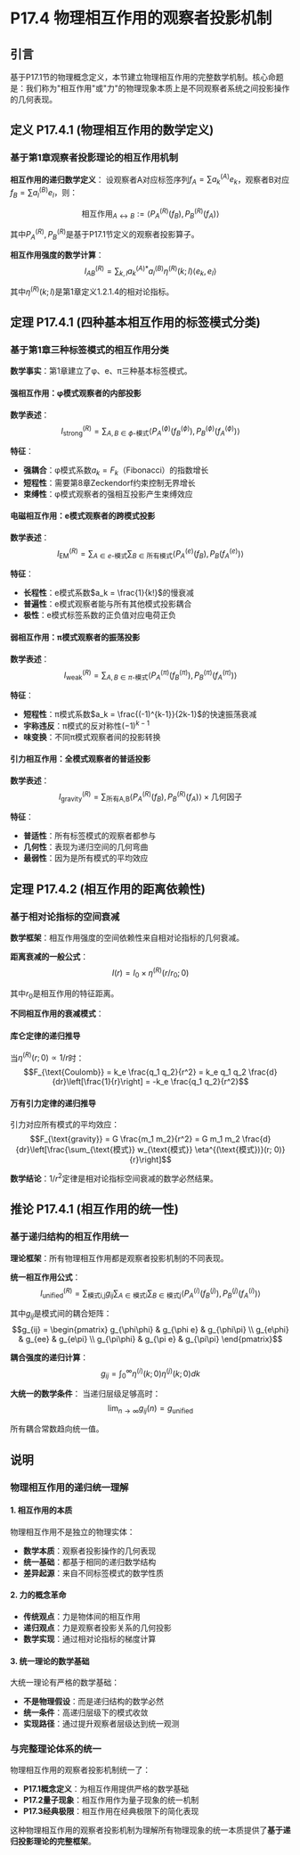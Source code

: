 # P17.4 物理相互作用的观察者投影机制

## 引言

基于P17.1节的物理概念定义，本节建立物理相互作用的完整数学机制。核心命题是：我们称为"相互作用"或"力"的物理现象本质上是不同观察者系统之间投影操作的几何表现。

## 定义 P17.4.1 (物理相互作用的数学定义)

### 基于第1章观察者投影理论的相互作用机制

**相互作用的递归数学定义**：
设观察者A对应标签序列$f_A = \sum a_k^{(A)} e_k$，观察者B对应$f_B = \sum a_l^{(B)} e_l$，则：

$$\text{相互作用}_{A \leftrightarrow B} := \langle P_A^{(R)}(f_B), P_B^{(R)}(f_A) \rangle$$

其中$P_A^{(R)}, P_B^{(R)}$是基于P17.1节定义的观察者投影算子。

**相互作用强度的数学计算**：
$$I_{AB}^{(R)} = \sum_{k,l} a_k^{(A)*} a_l^{(B)} \eta^{(R)}(k; l) \langle e_k, e_l \rangle$$

其中$\eta^{(R)}(k; l)$是第1章定义1.2.1.4的相对论指标。

## 定理 P17.4.1 (四种基本相互作用的标签模式分类)

### 基于第1章三种标签模式的相互作用分类

**数学事实**：第1章建立了φ、e、π三种基本标签模式。

#### **强相互作用：φ模式观察者的内部投影**
**数学表述**：
$$I_{\text{strong}}^{(R)} = \sum_{A,B \in \phi\text{-模式}} \langle P_A^{(\phi)}(f_B^{(\phi)}), P_B^{(\phi)}(f_A^{(\phi)}) \rangle$$

**特征**：
- **强耦合**：φ模式系数$a_k = F_k$（Fibonacci）的指数增长
- **短程性**：需要第8章Zeckendorf约束控制无界增长
- **束缚性**：φ模式观察者的强相互投影产生束缚效应

#### **电磁相互作用：e模式观察者的跨模式投影**
**数学表述**：
$$I_{\text{EM}}^{(R)} = \sum_{A \in e\text{-模式}} \sum_{B \in \text{所有模式}} \langle P_A^{(e)}(f_B), P_B(f_A^{(e)}) \rangle$$

**特征**：
- **长程性**：e模式系数$a_k = \frac{1}{k!}$的慢衰减
- **普遍性**：e模式观察者能与所有其他模式投影耦合
- **极性**：e模式标签系数的正负值对应电荷正负

#### **弱相互作用：π模式观察者的振荡投影**
**数学表述**：
$$I_{\text{weak}}^{(R)} = \sum_{A,B \in \pi\text{-模式}} \langle P_A^{(\pi)}(f_B^{(\pi)}), P_B^{(\pi)}(f_A^{(\pi)}) \rangle$$

**特征**：
- **短程性**：π模式系数$a_k = \frac{(-1)^{k-1}}{2k-1}$的快速振荡衰减
- **宇称违反**：π模式的反对称性$(-1)^{k-1}$
- **味变换**：不同π模式观察者间的投影转换

#### **引力相互作用：全模式观察者的普适投影**
**数学表述**：
$$I_{\text{gravity}}^{(R)} = \sum_{\text{所有A,B}} \langle P_A^{(R)}(f_B), P_B^{(R)}(f_A) \rangle \times \text{几何因子}$$

**特征**：
- **普适性**：所有标签模式的观察者都参与
- **几何性**：表现为递归空间的几何弯曲
- **最弱性**：因为是所有模式的平均效应

## 定理 P17.4.2 (相互作用的距离依赖性)

### 基于相对论指标的空间衰减

**数学框架**：相互作用强度的空间依赖性来自相对论指标的几何衰减。

**距离衰减的一般公式**：
$$I(r) = I_0 \times \eta^{(R)}(r/r_0; 0)$$

其中$r_0$是相互作用的特征距离。

**不同相互作用的衰减模式**：

#### **库仑定律的递归推导**
当$\eta^{(R)}(r; 0) \propto 1/r$时：
$$F_{\text{Coulomb}} = k_e \frac{q_1 q_2}{r^2} = k_e q_1 q_2 \frac{d}{dr}\left[\frac{1}{r}\right] = -k_e \frac{q_1 q_2}{r^2}$$

#### **万有引力定律的递归推导**
引力对应所有模式的平均效应：
$$F_{\text{gravity}} = G \frac{m_1 m_2}{r^2} = G m_1 m_2 \frac{d}{dr}\left[\frac{\sum_{\text{模式}} w_{\text{模式}} \eta^{(\text{模式})}(r; 0)}{r}\right]$$

**数学结论**：$1/r^2$定律是相对论指标空间衰减的数学必然结果。

## 推论 P17.4.1 (相互作用的统一性)

### 基于递归结构的相互作用统一

**理论框架**：所有物理相互作用都是观察者投影机制的不同表现。

**统一相互作用公式**：
$$I_{\text{unified}}^{(R)} = \sum_{\text{模式i,j}} g_{ij} \sum_{A \in \text{模式i}} \sum_{B \in \text{模式j}} \langle P_A^{(i)}(f_B^{(j)}), P_B^{(j)}(f_A^{(i)}) \rangle$$

其中$g_{ij}$是模式间的耦合矩阵：
$$g_{ij} = \begin{pmatrix}
g_{\phi\phi} & g_{\phi e} & g_{\phi\pi} \\
g_{e\phi} & g_{ee} & g_{e\pi} \\
g_{\pi\phi} & g_{\pi e} & g_{\pi\pi}
\end{pmatrix}$$

**耦合强度的递归计算**：
$$g_{ij} = \int_0^{\infty} \eta^{(i)}(k; 0) \eta^{(j)}(k; 0) dk$$

**大统一的数学条件**：
当递归层级足够高时：
$$\lim_{n \to \infty} g_{ij}(n) = g_{\text{unified}}$$

所有耦合常数趋向统一值。

## 说明

### **物理相互作用的递归统一理解**

#### **1. 相互作用的本质**
物理相互作用不是独立的物理实体：
- **数学本质**：观察者投影操作的几何表现
- **统一基础**：都基于相同的递归数学结构
- **差异起源**：来自不同标签模式的数学性质

#### **2. 力的概念革命**
- **传统观点**：力是物体间的相互作用
- **递归观点**：力是观察者投影关系的几何投影
- **数学实现**：通过相对论指标的梯度计算

#### **3. 统一理论的数学基础**
大统一理论有严格的数学基础：
- **不是物理假设**：而是递归结构的数学必然
- **统一条件**：高递归层级下的模式收敛
- **实现路径**：通过提升观察者层级达到统一观测

### **与完整理论体系的统一**

物理相互作用的观察者投影机制统一了：
- **P17.1概念定义**：为相互作用提供严格的数学基础
- **P17.2量子现象**：相互作用作为量子现象的统一机制
- **P17.3经典极限**：相互作用在经典极限下的简化表现

这种物理相互作用的观察者投影机制为理解所有物理现象的统一本质提供了**基于递归投影理论的完整框架**。